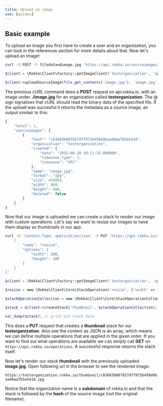 ```yaml
---
title: Upload an image
use: [guides]
---
```



## Basic example

To upload an image you first have to create a user and an organization, you can look in the references section for more details about that. Now let's upload an image!

```bash
curl -X POST -F filedata=@image.jpg 'https://api.rokka.io/sourceimages/testorganization'
```
```php
$client = \Rokka\Client\Factory::getImageClient('testorganization', 'apiKey', 'apiSecret');

$client->uploadSourceImage(file_get_contents('image.jpg'), 'image.jpg');
```

The previous cURL command does a __POST__ request on api.rokka.io, with an image under __./image.jpg__ for an organization called __testorganization__.
The @ sign signalises that cURL should read the binary data of the specified file. If the upload was succesful it returns the metadata as a
source image, an output similair to this: 

```javascript
{
    "total": 1,
    "sourceimages": [
        {
            "hash": "c03683b067927d77973b458e0baa40aa7b5e5418",
            "organization": "testorganization",
            "created": {
                "date": "2015-08-20 10:11:33.000000",
                "timezone_type": 3,
                "timezone": "UTC"
            },
            "name": "image.jpg",
            "format": "jpg",
            "size": 426884,
            "width": 800,
            "height": 600,
            "deleted": false
        }
    ]
}
```

Now that our image is uploaded we can create a stack to render our image with custom operations.
Let's say we want to resize our images to have them display as thumbnails in our app.

```bash
curl -H 'Content-Type: application/json' -X PUT 'https://api.rokka.io/stacks/testorganization/thumbnail' -d '[
    {
        "name": "resize",
        "options": {
            "width": 200,
            "height": 200
        }
    }
]'
```
```php
$client = \Rokka\Client\Factory::getImageClient('testorganization', 'apiKey', 'apiSecret');

$resize = new \Rokka\Client\Core\StackOperation('resize', ['width' => 200, 'height' => 200]);

$stackOperationCollection = new \Rokka\Client\Core\StackOperationCollection([$resize]);

$stack = $client->createStack('thumbnail', $stackOperationCollection);

var_dump($stack); // print out stack data
```

This does a __PUT__ request that creates a __thumbnail__ stack for our __testorganization__. Also see the content as JSON is an array, which means we 
can define multiple operations that are applied in the given order. If you want to find out what operations are available we can simply call
__GET__ on `https://api.rokka.io/operations`. A successful response returns the stack itself.

Now let's render our stack __thumbnail__ with the previously uploaded __image.jpg__. Open following url in the browser to see the rendered image:

`https://testorganization.rokka.io/thumbnail/c03683b067927d77973b458e0baa40aa7b5e5418.jpg`

Notice that the organization name is a __subdomain__ of rokka.io and that the stack is followed by the __hash__ of the source image (not the original 
filename).

